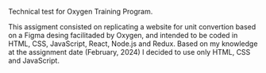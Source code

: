 Technical test for Oxygen Training Program.

This assigment consisted on replicating a website for unit convertion based on a Figma desing facilitaded by Oxygen, and intended to be coded in HTML, CSS, JavaScript, React, Node.js and Redux.
Based on my knowledge at the assignment date (February, 2024) I decided to use only HTML, CSS and JavaScript.
